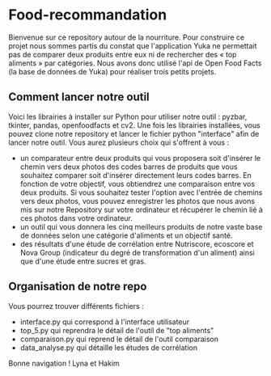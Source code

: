 # Food-recommandation

Bienvenue sur ce repository autour de la nourriture.
Pour construire ce projet nous sommes partis du constat que l'application Yuka ne permettait pas de comparer deux produits entre eux ni de rechercher des « top aliments » par catégories. Nous avons donc utilisé l'api de Open Food Facts (la base de données de Yuka) pour réaliser trois petits projets.

## Comment lancer notre outil

Voici les librairies à installer sur Python pour utiliser notre outil : pyzbar, tkinter, pandas, openfoodfacts et cv2.
Une fois les librairies installées, vous pouvez clone notre repository et lancer le fichier python "interface" afin de lancer notre outil. Vous aurez plusieurs choix qui s'offrent à vous : 
- un comparateur entre deux produits qui vous proposera soit d'insérer le chemin vers deux photos des codes barres de produits que vous souhaitez comparer soit d'insérer directement leurs codes barres. En fonction de votre objectif, vous obtiendrez une comparaison entre vos deux produits. Si vous souhaitez tester l'option avec l'entrée de chemins vers deux photos, vous pouvez enregistrer les photos que nous avons mis sur notre Repository sur votre ordinateur et récupérer le chemin lié à ces photos dans votre ordinateur.
- un outil qui vous donnera les cinq meilleurs produits de notre vaste base de données selon une catégorie d'aliments et un objectif santé.
- des résultats d'une étude de corrélation entre Nutriscore, ecoscore et Nova Group (indicateur du degré de transformation d'un aliment) ainsi que d'une étude entre sucres et gras.

## Organisation de notre repo

Vous pourrez trouver différents fichiers :
- interface.py qui correspond à l'interface utilisateur
- top_5.py qui reprendra le détail de l'outil de "top aliments"
- comparaison.py qui reprend le détail de l'outil comparaison
- data_analyse.py qui détaille les études de corrélation

Bonne navigation !
Lyna et Hakim
